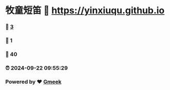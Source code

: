 # 牧童短笛 :link: https://yinxiuqu.github.io 
### :page_facing_up: [3](https://yinxiuqu.github.io/tag.html) 
### :speech_balloon: 1 
### :hibiscus: 40 
### :alarm_clock: 2024-09-22 09:55:29 
### Powered by :heart: [Gmeek](https://github.com/Meekdai/Gmeek)
